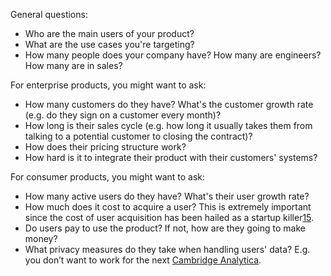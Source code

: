 General questions: 

- Who are the main users of your product?
-  What are the use cases you're targeting?
-  How many people does your company have? How many are engineers? How many are in sales?

For enterprise products, you might want to ask:

-   How many customers do they have? What's the customer growth rate (e.g. do they sign on a customer every month)?
-   How long is their sales cycle (e.g. how long it usually takes them from talking to a potential customer to closing the contract)?
-   How does their pricing structure work?
-   How hard is it to integrate their product with their customers' systems?

For consumer products, you might want to ask:

-   How many active users do they have? What's their user growth rate?
-   How much does it cost to acquire a user? This is extremely important since the cost of user acquisition has been hailed as a startup killer[15](https://huyenchip.com/ml-interviews-book/contents/1.2.2-enterprise-vs.-consumer-products.html#fn_15).
-   Do users pay to use the product? If not, how are they going to make money?
-   What privacy measures do they take when handling users' data? E.g. you don’t want to work for the next [Cambridge Analytica](https://www.nytimes.com/2018/04/04/us/politics/cambridge-analytica-scandal-fallout.html).